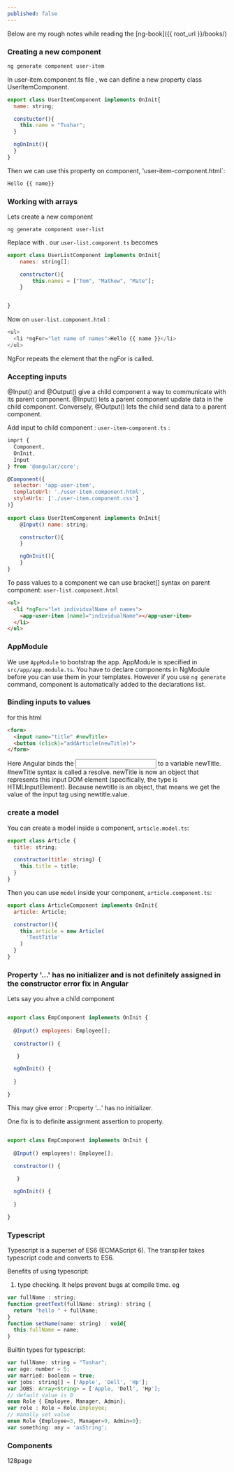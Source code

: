 ```yaml
---
published: false
---
```


Below are my rough notes while reading the [ng-book]({{ root_url }}/books/)


### Creating a new component 

```bash
ng generate component user-item
```

In user-item.component.ts file , we can define a new property class UserItemComponent.

```js
export class UserItemComponent implements OnInit{
  name: string;

  constuctor(){
    this.name = "Tushar";
  }

  ngOnInit(){
  }
}
```

Then we can use this property on component, 'user-item-component.html`:

```js
Hello {{ name}}
```


### Working with arrays

Lets create a new component 

```
ng generate component user-list
```

Replace <app-user-item></app-user-item> with <app-user-list></app-user-list>. our `user-list.component.ts` becomes

```js
export class UserListComponent implements OnInit{
    names: string[];

    constructor(){
        this.names = ["Tom", "Mathew", "Mate"];
    }


}
```

Now on `user-list.component.html` :

```js
<ul>
  <li *ngFor="let name of names">Hello {{ name }}</li>
</ul>
```
NgFor repeats the element that the ngFor is called.

### Accepting inputs

@Input() and @Output() give a child component a way to communicate with its parent component. @Input() lets a parent component update data in the child component. Conversely, @Output() lets the child send data to a parent component.

Add input to child component :  `user-item-component.ts` : 

```js
imprt {
  Component,
  OnInit,
  Input
} from '@angular/core';

@Component({
  selector: 'app-user-item',
  templateUrl: './user-item.component.html',
  styleUrls: ['./user-item.component.css']
)}
           
export class UserItemComponent implements OnInit{
    @Input() name: string; 

    constructor(){
    }

    ngOnInit(){
    }
}
```
To pass values to a component we can use bracket[] syntax on parent component: `user-list.component.html`

```html
<ul>
  <li *ngFor="let individualName of names">
    <app-user-item [name]="individualName"></app-user-item>
  </li>
</ul>

```

### AppModule

We use `AppModule` to bootstrap the app. AppModule is specified in `src/app/app.module.ts`. You have to declare components in NgModule before you can use them in your templates. However if you use `ng generate` command, component is automatically added to the declarations list.


### Binding inputs to values

for this html 

```html
<form>
  <input name="title" #newTitle>
  <button (click)="addArticle(newTitle)">
</form>
```

Here Angular binds the <input> to a variable newTitle. #newTitle syntax is called a resolve. newTitle is now an object that represents this input DOM element (specifically, the type is HTMLInputElement). Because newtitle is an object, that means we get the value of the input tag using newtitle.value.

### create a model 

You can create a model inside a component, `article.model.ts`: 

```js
export class Article {
  title: string;

  constructor(title: string) {
    this.title = title;
  }
}
```

Then you can use `model` inside your component, `article.component.ts`: 

```js
export class ArticleComponent implements OnInit{
  article: Article;

  constructor(){
    this.article = new Article(
      'TestTitle'
    )
  }
}
```
### Property '...' has no initializer and is not definitely assigned in the constructor error fix in Angular

Lets say you ahve a child component 

```js

export class EmpComponent implements OnInit {
  
  @Input() employees: Employee[];
  
  constructor() {

   }

  ngOnInit() {
    
  }

}
```

This may give error : Property '...' has no initializer. 

One fix is to definite assignment assertion to property. 

```js

export class EmpComponent implements OnInit {
  
  @Input() employees!: Employee[];
  
  constructor() {

   }

  ngOnInit() {
    
  }

}
```

### Typescript

Typescript is a superset of ES6 (ECMAScript 6). The transpiler takes typescript code and converts to ES6. 

Benefits of using typescript:
	
1. type checking. It helps prevent bugs at compile time. eg

```js
var fullName : string;
function greetText(fullName: string): string {
  return "hello " + fullName;
}
function setName(name: string) : void{
  this.fullName = name;
}
```

Builtin types for typescript: 

```js
var fullName: string = "Tushar"; 
var age: number = 5;
var married: boolean = true;
var jobs: string[] = ['Apple', 'Dell', 'Hp'];
var JOBS: Array<String> = ['Apple, 'Dell', 'Hp'];
// default value is 0
enum Role { Employee, Manager, Admin}; 
var role : Role = Role.Employee;
// manally set value
enum Role {Employee=3, Manager=9, Admin=0};
var something: any = 'asString';

```

### Components

128page	
